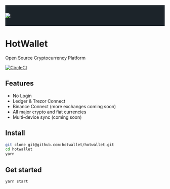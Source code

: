<div width="100%" style="padding:25px 0; background-color:#1c242a;">
  <img style="display: block; margin:auto;" src="https://hotwallet.com/hotwallet-144x144.png" />
</div>

# HotWallet
Open Source Cryptocurrency Platform

[![CircleCI](https://circleci.com/gh/hotwallet/hotwallet.svg?style=svg&circle-token=19f992cd74dd31acc5b238e8099be75c6ada94f6)](https://circleci.com/gh/hotwallet/hotwallet)

## Features

- No Login
- Ledger & Trezor Connect
- Binance Connect (more exchanges coming soon)
- All major crypto and fiat currencies
- Multi-device sync (coming soon)

## Install

```bash
git clone git@github.com:hotwallet/hotwallet.git
cd hotwallet
yarn
```

## Get started

```bash
yarn start
```
